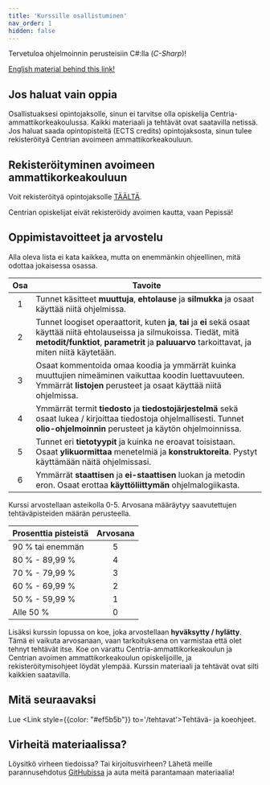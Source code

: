```yaml
---
title: 'Kurssille osallistuminen'
nav_order: 1
hidden: false
---
```


Tervetuloa ohjelmoinnin perusteisiin C#:lla (_C-Sharp_)!

<Note>
<a href="https://centria.github.io/basic-csharp/">English material behind this link!</a>
 </Note>

## Jos haluat vain oppia

Osallistuaksesi opintojaksolle, sinun ei tarvitse olla opiskelija Centria-ammattikorkeakoulussa. Kaikki materiaali ja tehtävät ovat saatavilla netissä. Jos haluat saada opintopisteitä (ECTS credits) opintojaksosta, sinun tulee rekisteröityä Centrian avoimeen ammattikorkeakouluun.


## Rekisteröityminen avoimeen ammattikorkeakouluun

Voit rekisteröityä opintojaksolle [TÄÄLTÄ](https://ella.eduplan.fi/centria/).

<Note>Centrian opiskelijat eivät rekisteröidy avoimen kautta, vaan Pepissä!</Note>


## Oppimistavoitteet ja arvostelu


Alla oleva lista ei kata kaikkea, mutta on enemmänkin ohjeellinen, mitä odottaa jokaisessa osassa.

| Osa | Tavoite                                                                                                                                                                                                                                                                         |
| :--: | ----------------------------------------------------------------------------------------------------------------------------------------------------------------------------------------------------------------------------------------------------------------------------- |
|  1   | Tunnet  käsitteet **muuttuja**, **ehtolause** ja **silmukka** ja osaat käyttää niitä ohjelmissa.                                                                |
|  2   | Tunnet loogiset operaattorit, kuten **ja**, **tai** ja **ei** sekä osaat käyttää niitä ehtolauseissa ja silmukoissa. Tiedät, mitä **metodit/funktiot**, **parametrit** ja **paluuarvo** tarkoittavat, ja miten niitä käytetään. |
|  3   | Osaat kommentoida omaa koodia ja ymmärrät kuinka muuttujien nimeäminen vaikuttaa koodin luettavuuteen. Ymmärrät **listojen** perusteet ja osaat käyttää niitä ohjelmissa.      |
|  4   | Ymmärrät termit **tiedosto** ja **tiedostojärjestelmä** sekä osaat lukea / kirjoittaa tiedostoja ohjelmallisesti. Tunnet **olio-ohjelmoinnin** perusteet ja käytön ohjelmoinnissa.                                                                  |
|  5   | Tunnet eri **tietotyypit** ja kuinka ne eroavat toisistaan. Osaat **ylikuormittaa** menetelmiä ja **konstruktoreita**. Pystyt käyttämään näitä ohjelmissasi.                                                                                      |
|  6   | Ymmärrät **staattisen** ja **ei-staattisen** luokan ja metodin eron. Osaat erottaa **käyttöliittymän** ohjelmalogiikasta.                                                                                                                   |


Kurssi arvostellaan asteikolla 0-5. Arvosana määräytyy saavutettujen tehtäväpisteiden määrän perusteella.

| Prosenttia pisteistä | Arvosana |
| :-------------- | :---: |
| 90 % tai enemmän    |   5   |
| 80 % - 89,99 %  |   4   |
| 70 % - 79,99 %  |   3   |
| 60 % - 69,99 %  |   2   |
| 50 % - 59,99 %  |   1   |
| Alle 50 %  |   0   |

Lisäksi kurssin lopussa on koe, joka arvostellaan **hyväksytty / hylätty**. Tämä ei vaikuta arvosanaan, vaan tarkoituksena on varmistaa että olet tehnyt tehtävät itse. Koe on varattu Centria-ammattikorkeakoulun ja Centrian avoimen ammattikorkeakoulun opiskelijoille, ja rekisteröitymisohjeet löydät ylempää. Kurssin materiaali ja tehtävät ovat silti kaikkien saatavilla.

## Mitä seuraavaksi

Lue <Link style={{color: "#ef5b5b"}} to='/tehtavat'>Tehtävä- ja koeohjeet.</Link> 

## Virheitä materiaalissa?

Löysitkö virheen tiedoissa? Tai kirjoitusvirheen? Lähetä meille parannusehdotus [GitHubissa](https://github.com/centria/ohjelmoinnin-perusteet/tree/master/src/content) ja auta meitä parantamaan materiaalia!